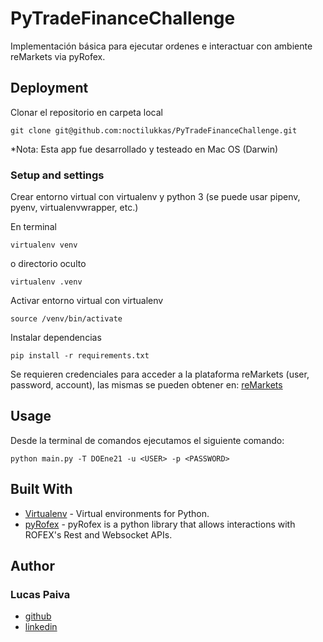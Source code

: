 # PyTradeFinanceChallenge

Implementación básica para ejecutar ordenes e interactuar con ambiente reMarkets via pyRofex.

## Deployment
Clonar el repositorio en carpeta local
```
git clone git@github.com:noctilukkas/PyTradeFinanceChallenge.git
```
*Nota:
Esta app fue desarrollado y testeado en Mac OS (Darwin)

### Setup and settings
Crear entorno virtual con virtualenv y python 3 (se puede usar pipenv, pyenv, virtualenvwrapper, etc.)

En terminal
```
virtualenv venv
```
o directorio oculto
```
virtualenv .venv
```

Activar entorno virtual con virtualenv 
```
source /venv/bin/activate
```

Instalar dependencias
```
pip install -r requirements.txt
```

Se requieren credenciales para acceder a la plataforma reMarkets (user, password, account), 
las mismas se pueden obtener en: [reMarkets](https://remarkets.primary.ventures/)


## Usage
Desde la terminal de comandos ejecutamos el siguiente comando:

```
python main.py -T DOEne21 -u <USER> -p <PASSWORD>
```

## Built With

* [Virtualenv](https://virtualenv.pypa.io/en/latest/) - Virtual environments for Python.
* [pyRofex](https://github.com/matbarofex/pyRofex) - pyRofex is a python library that allows interactions with ROFEX's Rest and Websocket APIs.


## Author

### Lucas Paiva

* [github](https://github.com/noctilukkas) 
* [linkedin](https://www.linkedin.com/in/lpaiva/)
